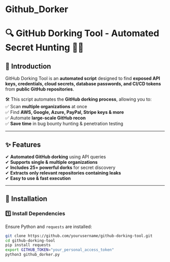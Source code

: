 # Github_Dorker

# 🔍 GitHub Dorking Tool - Automated Secret Hunting 🕵️‍♂️

## 🚀 Introduction  

GitHub Dorking Tool is an **automated script** designed to find **exposed API keys, credentials, cloud secrets, database passwords, and CI/CD tokens** from **public GitHub repositories**.  

🛠 This script automates the **GitHub dorking process**, allowing you to:  
✅ Scan **multiple organizations** at once  
✅ Find **AWS, Google, Azure, PayPal, Stripe keys & more**  
✅ Automate **large-scale GitHub recon**  
✅ **Save time** in bug bounty hunting & penetration testing  

---

## ✨ Features  

✔ **Automated GitHub dorking** using API queries  
✔ **Supports single & multiple organizations**  
✔ **Includes 25+ powerful dorks** for secret discovery  
✔ **Extracts only relevant repositories containing leaks**  
✔ **Easy to use & fast execution**  

---

## 🔧 Installation  

### **1️⃣ Install Dependencies**  
Ensure Python and `requests` are installed:  
```bash
git clone https://github.com/yourusername/github-dorking-tool.git
cd github-dorking-tool
pip install requests
export GITHUB_TOKEN="your_personal_access_token"
python3 github_dorker.py
